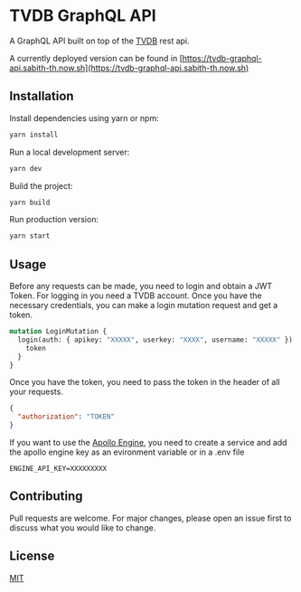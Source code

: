 # TVDB GraphQL API

A GraphQL API built on top of the [TVDB](https://api.thetvdb.com/swagger#/) rest api.

A currently deployed version can be found in [https://tvdb-graphql-api.sabith-th.now.sh](https://tvdb-graphql-api.sabith-th.now.sh)

## Installation

Install dependencies using yarn or npm:

```bash
yarn install
```

Run a local development server:

```bash
yarn dev
```

Build the project:

```bash
yarn build
```

Run production version:

```bash
yarn start
```

## Usage

Before any requests can be made, you need to login and obtain a JWT Token. For logging in you need a TVDB account. Once you have the necessary credentials, you can make a login mutation request and get a token.

```graphql
mutation LoginMutation {
  login(auth: { apikey: "XXXXX", userkey: "XXXX", username: "XXXXX" }) {
    token
  }
}
```

Once you have the token, you need to pass the token in the header of all your requests.

```json
{
  "authorization": "TOKEN"
}
```

If you want to use the [Apollo Engine](https://www.apollographql.com/docs/apollo-server/features/metrics.html#Apollo-Engine), you need to create a service and add the apollo engine key as an evironment variable or in a .env file

```
ENGINE_API_KEY=XXXXXXXXX
```

## Contributing

Pull requests are welcome. For major changes, please open an issue first to discuss what you would like to change.

## License

[MIT](https://choosealicense.com/licenses/mit/)
